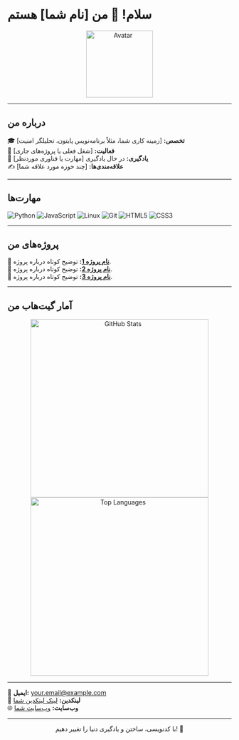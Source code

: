 # سلام! 👋 من [نام شما] هستم

<p align="center">
  <img src="https://user-images.githubusercontent.com/your-avatar-link.png" width="150" alt="Avatar" />
</p>

---

## درباره من

🎓 **تخصص:** [زمینه کاری شما، مثلاً برنامه‌نویس پایتون، تحلیلگر امنیت]  
💼 **فعالیت:** [شغل فعلی یا پروژه‌های جاری]  
🌱 **یادگیری:** در حال یادگیری [مهارت یا فناوری موردنظر]  
✍️ **علاقه‌مندی‌ها:** [چند حوزه مورد علاقه شما]

---

## مهارت‌ها

![Python](https://img.shields.io/badge/-Python-3776AB?style=flat-square&logo=python&logoColor=white)
![JavaScript](https://img.shields.io/badge/-JavaScript-F7DF1E?style=flat-square&logo=javascript&logoColor=black)
![Linux](https://img.shields.io/badge/-Linux-FCC624?style=flat-square&logo=linux&logoColor=black)
![Git](https://img.shields.io/badge/-Git-F05032?style=flat-square&logo=git&logoColor=white)
![HTML5](https://img.shields.io/badge/-HTML5-E34F26?style=flat-square&logo=html5&logoColor=white)
![CSS3](https://img.shields.io/badge/-CSS3-1572B6?style=flat-square&logo=css3)

---

## پروژه‌های من

🔗 **[نام پروژه 1](https://github.com/username/project1):** توضیح کوتاه درباره پروژه.  
🔗 **[نام پروژه 2](https://github.com/username/project2):** توضیح کوتاه درباره پروژه.  
🔗 **[نام پروژه 3](https://github.com/username/project3):** توضیح کوتاه درباره پروژه.

---

## آمار گیت‌هاب من

<p align="center">
  <img src="https://github-readme-stats.vercel.app/api?username=your-github-username&show_icons=true&theme=radical" width="400" alt="GitHub Stats" />
  <img src="https://github-readme-stats.vercel.app/api/top-langs/?username=your-github-username&layout=compact&theme=radical" width="400" alt="Top Languages" />
</p>

---



📧 **ایمیل:** [your.email@example.com](mailto:your.email@example.com)  
🔗 **لینکدین:** [لینک لینکدین شما](https://linkedin.com/in/username)  
🌐 **وب‌سایت:** [وب‌سایت شما](https://yourwebsite.com)  

---

<p align="center">با کدنویسی، ساختن و یادگیری دنیا را تغییر دهیم! 🚀</p>
